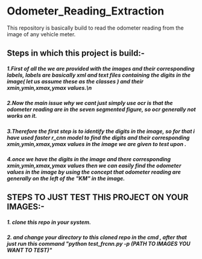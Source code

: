 # Odometer_Reading_Extraction
This repository is basically build to read the odometer reading from the image of any vehicle meter. 
## Steps in which this project is build:-
##### 1.First of all the we are provided with the images and their corresponding labels, labels are basically xml and text files containing the digits in the image( let us assume these as the classes ) and their xmin,ymin,xmax,ymax values.\n
##### 2.Now the main issue why we cant just simply use ocr is that the odometer reading are in the seven segmented figure, so ocr generally not works on it.
##### 3.Therefore the first step is to identify the digits in the image, so for that i have used faster r_cnn model to find the digits and their corresponding xmin,ymin,xmax,ymax values in the image we are given to test upon .
##### 4.once we have the digits in the image and there corresponding xmin,ymin,xmax,ymax values then we can easily find the odometer values in the image by using the concept that odometer reading are generally on the left of the "KM" in the image.
## STEPS TO JUST TEST THIS PROJECT ON YOUR IMAGES:-
##### 1. clone this repo in your system.
##### 2. and change your directory to this cloned repo in the cmd , after that just run this command "python test_frcnn.py -p (PATH TO IMAGES YOU WANT TO TEST)"
